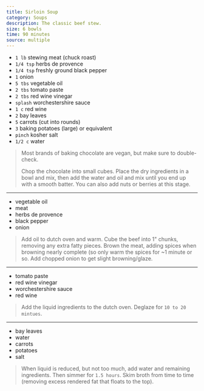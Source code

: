 ```yaml
---
title: Sirloin Soup
category: Soups
description: The classic beef stew.
size: 6 bowls
time: 90 minutes
source: multiple
---
```


* `1 lb` stewing meat (chuck roast)
* `1/4 tsp` herbs de provence
* `1/4 tsp` freshly ground black pepper
* `1` onion
* `5 tbs` vegetable oil
* `2 tbs` tomato paste
* `2 tbs` red wine vinegar
* `splash` worchestershire sauce
* `1 c` red wine
* `2` bay leaves
* `5` carrots (cut into rounds)
* `3` baking potatoes (large) or equivalent
* `pinch` kosher salt
* `1/2 c` water

> Most brands of baking chocolate are vegan, but make sure to double-check.
>
> Chop the chocolate into small cubes. Place the dry ingredients in a bowl and mix, then add the water and oil and mix until you end up with a smooth batter. You can also add nuts or berries at this stage.

---

* vegetable oil
* meat
* herbs de provence
* black pepper
* onion

> Add oil to dutch oven and warm. Cube the beef into 1" chunks, removing any extra fatty pieces. Brown the meat, adding spices when browning nearly complete (so only warm the spices for ~1 minute or so. Add chopped onion to get slight browning/glaze.

---

* tomato paste
* red wine vinegar
* worchestershire sauce
* red wine

> Add the liquid ingredients to the dutch oven. Deglaze for `10 to 20 mintues`.

---

* bay leaves
* water
* carrots
* potatoes
* salt

> When liquid is reduced, but not too much, add water and remaining ingredients. Then simmer for `1.5 hours`. Skim broth from time to time (removing excess rendered fat that floats to the top).
